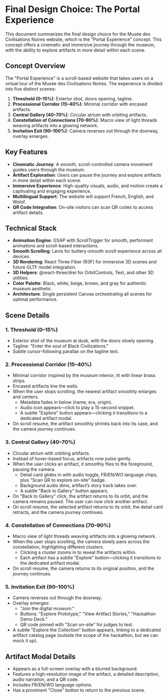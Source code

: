 # Final Design Choice: The Portal Experience

This document summarizes the final design choice for the Musée des Civilisations Noires website, which is the "Portal Experience" concept. This concept offers a cinematic and immersive journey through the museum, with the ability to explore artifacts in more detail within each scene.

## Concept Overview

The "Portal Experience" is a scroll-based website that takes users on a virtual tour of the Musée des Civilisations Noires. The experience is divided into five distinct scenes:

1.  **Threshold (0–15%)**: Exterior shot, doors opening, tagline.
2.  **Processional Corridor (15–40%)**: Minimal corridor with encased artifacts.
3.  **Central Gallery (40–70%)**: Circular atrium with orbiting artifacts.
4.  **Constellation of Connections (70–90%)**: Macro view of light threads weaving artifacts into a glowing network.
5.  **Invitation Exit (90–100%)**: Camera reverses out through the doorway, overlay emerges.

## Key Features

*   **Cinematic Journey**: A smooth, scroll-controlled camera movement guides users through the museum.
*   **Artifact Exploration**: Users can pause the journey and explore artifacts in more detail within each scene.
*   **Immersive Experience**: High-quality visuals, audio, and motion create a captivating and engaging experience.
*   **Multilingual Support**: The website will support French, English, and Wolof.
*   **QR Code Integration**: On-site visitors can scan QR codes to access artifact details.

## Technical Stack

*   **Animation Engine**: GSAP with ScrollTrigger for smooth, performant animations and scroll-based interactions.
*   **Smooth Scrolling**: Lenis for buttery-smooth scroll experience across all devices.
*   **3D Rendering**: React Three Fiber (R3F) for immersive 3D scenes and future GLTF model integration.
*   **3D Helpers**: @react-three/drei for OrbitControls, Text, and other 3D utilities.
*   **Color Palette**: Black, white, beige, brown, and gray for authentic museum aesthetic.
*   **Architecture**: Single persistent Canvas orchestrating all scenes for optimal performance.

## Scene Details

### 1. Threshold (0–15%)

*   Exterior shot of the museum at dusk, with the doors slowly opening.
*   Tagline: "Enter the soul of Black Civilizations."
*   Subtle cursor-following parallax on the tagline text.

### 2. Processional Corridor (15–40%)

*   Minimal corridor inspired by the museum interior, lit with linear brass strips.
*   Encased artifacts line the walls.
*   When the user stops scrolling, the nearest artifact smoothly enlarges and centers.
    *   Metadata fades in below (name, era, origin).
    *   Audio icon appears—click to play a 15-second snippet.
    *   A subtle "Explore" button appears—clicking it transitions to a dedicated artifact modal.
*   On scroll resume, the artifact smoothly shrinks back into its case, and the camera journey continues.

### 3. Central Gallery (40–70%)

*   Circular atrium with orbiting artifacts.
*   Instead of hover-based focus, artifacts now pulse gently.
*   When the user clicks an artifact, it smoothly flies to the foreground, pausing the camera.
    *   Detail card glides in with audio toggle, FR/EN/WO language chips, plus "Scan QR to explore on-site" badge.
    *   Background audio dims, artifact’s story track takes over.
    *   A subtle "Back to Gallery" button appears.
*   On "Back to Gallery" click, the artifact returns to its orbit, and the camera remains paused. The user can now click another artifact.
*   On scroll resume, the selected artifact returns to its orbit, the detail card retracts, and the camera journey continues.

### 4. Constellation of Connections (70–90%)

*   Macro view of light threads weaving artifacts into a glowing network.
*   When the user stops scrolling, the camera slowly pans across the constellation, highlighting different clusters.
    *   Clicking a cluster zooms in to reveal the artifacts within.
    *   Each artifact has a subtle "Explore" button—clicking it transitions to the dedicated artifact modal.
*   On scroll resume, the camera returns to its original position, and the journey continues.

### 5. Invitation Exit (90–100%)

*   Camera reverses out through the doorway.
*   Overlay emerges:
    *   "Join the digital museum."
    *   Buttons: "Explore Prototype," "View Artifact Stories," "Hackathon Demo Deck."
    *   QR code pinned with "Scan on-site" for judges to test.
*   A subtle "Explore the Collection" button appears, linking to a dedicated artifact catalog page (outside the scope of the hackathon, but we can mock it up).

## Artifact Modal Details

*   Appears as a full-screen overlay with a blurred background.
*   Features a high-resolution image of the artifact, a detailed description, audio narration, and a QR code.
*   Includes FR/EN/WO language options.
*   Has a prominent "Close" button to return to the previous scene.
